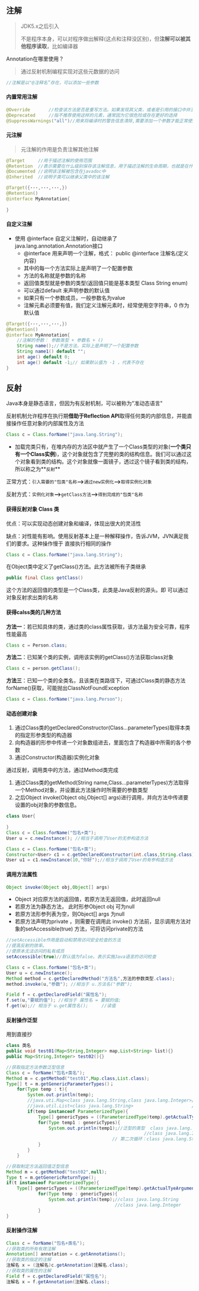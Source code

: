## 注解

>JDK5.x之后引入
>
>不是程序本身，可以对程序做出解释(这点和注释没区别)，但**注解可以被其他程序读取**，比如编译器

Annotation在哪里使用？

> 通过反射机制编程实现对这些元数据的访问

~~~java
//注解是以"@注释名”存在，可以添加一些参数
~~~

#### 内置常用注解

~~~java
@Override		//检查该方法是否是重写方法。如果发现其父类，或者是引用的接口中并没有该方法时，会报编译错误
@Deprecated		//指不推荐使用这样的元素，通常因为它很危险或存在更好的选择
@SuppressWarnings("all")//用来将编译时的警告信息清除,需要添加一个参数才能正常使用
~~~

#### 元注解

> 元注解的作用是负责注解其他注解

~~~~java
@Target		//用于描述注解的使用范围
@Retention	//表示需要在什么级别保存该注解信息，用于描述注解的生命周期，也就是在什么时候该注解被使用( SOURCE < CLASS < RUNTIME)
@Documented	//说明该注解被包含在javadoc中
@Inherited	//说明子类可以继承父类中的该注解
~~~~

~~~java
@Target({···,···,···,})
@Retention()
@interface MyAnnotation{
    
}
~~~

#### 自定义注解

* 使用 @interface 自定义注解时，自动继承了java.lang.annotation.Annotation接口
    * @interface 用来声明一个注解，格式： public @interface 注解名{定义内容}
    * 其中的每一个方法实际上是声明了一个配置参数
    * 方法的名称就是参数的名称
    * 返回值类型就是参数的类型(返回值只能是基本类型 Class String enum)
    * 可以通过default 来声明参数的默认值
    * 如果只有一个参数成员，一般参数名为value
    * 注解元素必须要有值，我们定义注解元素时，经常使用空字符串，0 作为默认值

~~~java
@Target({···,···,···,})
@Retention()
@interface MyAnnotation{
	//注解的参数： 参数类型 + 参数名 + ()
    String name();//不是方法，实际上是声明了一个配置参数
    String name1() default "";
    int age() default 0;
    int age() default -1;// 如果默认值为 -1 ，代表不存在
}
~~~

## 反射

Java本身是静态语言，但因为有反射机制，可以被称为"准动态语言"

反射机制允许程序在执行期**借助于Reflection API**取得任何类的内部信息，并能直接操作任意对象的内部属性及方法

~~~java
Class c = Class.forName("java.lang.String");
~~~

* 加载完类只有，在堆内存的方法区中就产生了一个Class类型的对象(**一个类只有一个Class实例**)，这个对象就包含了完整的类的结构信息。我们可以通过这个对象看到类的结构。这个对象就像一面镜子，透过这个镜子看到类的结构，所以称之为**`反射`**

正常方式：`引入需要的"包类"名称`**-->**`通过new实例化`**-->**`取得实例化对象`

反射方式：`实例化对象`**-->**`getClass方法`**-->**`得到完成的"包类"名称`

#### 获得反射对象 Class 类

优点：可以实现动态创建对象和编译，体现出很大的灵活性

缺点：对性能有影响。使用反射基本上是一种解释操作，告诉JVM，JVN满足我们的要求。这种操作慢于 直接执行相同的操作

~~~java
Class c = Class.forName("java.lang.String");
~~~

在Object类中定义了getClass()方法。此方法被所有子类继承

~~~java
public final Class getClass()
~~~

这个方法的返回值的类型是一个Class类，此类是Java反射的源头。即 可以通过对象反射求出类的名称

#### 获得calss类的几种方法

**方法一**：若已知具体的类，通过类的class属性获取，该方法最为安全可靠，程序性能最高

~~~java
Class c = Person.class;
~~~

**方法二**：已知某个类的实例，调用该实例的getClass()方法获取class对象

~~~java
Class c = person.getClass();
~~~

**方法三**：已知一个类的全类名，且该类在类路径下，可通过Class类的静态方法forName()获取，可能抛出ClassNotFoundException

~~~java
Class c = Class.forName("java.lang.Person");
~~~

#### 动态创建对象

1.  通过Class类的getDeclaredConstructor(Class...parameterTypes)取得本类的指定形参类型的构造器
2. 向构造器的形参中传递一个对象数组进去，里面包含了构造器中所需的各个参数
3. 通过Constructor(构造器)实例化对象

通过反射，调用类中的方法，通过Method类完成

1. 通过Class类的getMethod(String name,Class...parameterTypes)方法取得一个Method对象，并设置此方法操作时所需要的参数类型
2. 之后Object invoke(Object obj,Object[] args)进行调用，并向方法中传递要设置的obj对象的参数信息。

~~~java
class User{
    
}
Class c = Class.forName("包名+类");
User u = c.newInstance(); //相当于调用了User的无参构造方法

Class c = Class.forName("包名+类");
Constructor<User> c1 = c.getDeclaredConstructor(int.class,String.class);
User u1 = c1.newInstance(10,"你好");//相当于调用了User的有参构造方法
~~~

#### 调用方法属性

~~~java
Object invoke(Object obj,Object[] args)
~~~

* Object 对应原方法的返回值，若原方法无返回值，此时返回null
* 若原方法为静态方法， 此时形参Object obj 可为null
* 若原方法形参列表为空，则Object[] args 为null
* 若原方法声明为private ，则需要在调用此 invoke() 方法前，显示调用方法对象的setAccessible(true) 方法，可将访问private的方法

~~~java
//setAccessible作用是启动和禁用访问安全检查的方法
//提高反射的效率。
//使原本无法访问的私有成员
setAccessible(true)//默认值为false。表示实施Java语言的访问检查
~~~

~~~java
Class c = Class.forName("包名+类");
User u = c.newInstance();
Method method = c.getDeclaredMethod("方法名",方法的参数类型.class);
method.invoke(u,"参数"); //相当于 u.方法名("参数");

Field f = c.getDeclaredField("属性名");
f.set(u,"要赋的值"); //相当于 属性名 = 要赋的值;
f.get(u);// 相当于 u.get属性名();		//读值
~~~

#### 反射操作泛型

用到直接抄

~~~java
class 类名
public void test01(Map<String,Integer> map,List<String> list){}
public Map<String,Integer> test02(){}

//获取指定方法参数泛型信息
Class c = forName("包名+类名");
Method m = c.getMethod("test01",Map.class,List.class);
Type[] t = m.getGenericParameterTypes()；
    for(Type temp : t){
        System.out.println(temp);
        //java.uti.Map<class java.lang.String,class java.lang.Integer>//第一次循环
        //java.util.List<class java.lang.String>				      //第二次循环
        if(temp instanceof ParameterizedType){
            Type[] genericTypes = ((ParameterizedType)temp).getActualTyeArguments();
            for(Type temp1 : genericTypes){
                System.out.println(temp1);//泛型的类型  class java.lang.String
                									//class java.lang.Integer
                						// 第二次循环：class java.lang.String
            }
        }
    }

//获取制定方法返回值泛型信息
Method m = c.getMethod("test02",null);
Type t = m.getGenericReturnType();
if(t instanceof ParameterizedType){
    Type[] genericTypes = ((ParameterizedType)temp).getActualTyeArguments();
            for(Type temp : genericTypes){
                System.out.println(temp);//class java.lang.String
                						 //class java.lang.Integer
            }
}
~~~

#### 反射操作注解

~~~java
Class c = forName("包名+类名");
//获取类的所有有效注解
Annotation[] annotation = c.getAnnotations();
//获取类的指定的注解
注解名 x = (注解名)c.getAnnotation(注解名.class);
//获取类的属性的注解
Field f = c.getDeclaredField("属性名");
注解名 x = f.getAnnotation(注解名.class);
~~~


